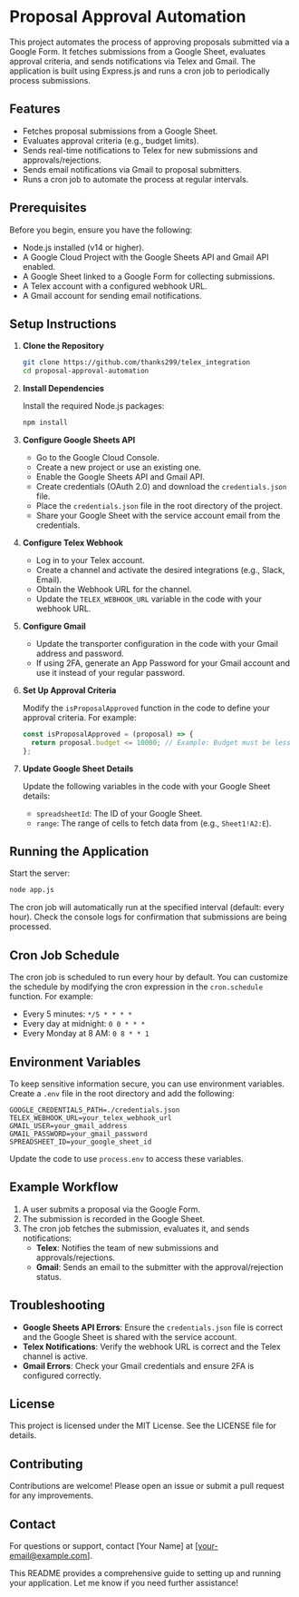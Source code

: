 # Proposal Approval Automation

This project automates the process of approving proposals submitted via a Google Form. It fetches submissions from a Google Sheet, evaluates approval criteria, and sends notifications via Telex and Gmail. The application is built using Express.js and runs a cron job to periodically process submissions.

## Features

- Fetches proposal submissions from a Google Sheet.
- Evaluates approval criteria (e.g., budget limits).
- Sends real-time notifications to Telex for new submissions and approvals/rejections.
- Sends email notifications via Gmail to proposal submitters.
- Runs a cron job to automate the process at regular intervals.

## Prerequisites

Before you begin, ensure you have the following:

- Node.js installed (v14 or higher).
- A Google Cloud Project with the Google Sheets API and Gmail API enabled.
- A Google Sheet linked to a Google Form for collecting submissions.
- A Telex account with a configured webhook URL.
- A Gmail account for sending email notifications.

## Setup Instructions

1. **Clone the Repository**

    ```bash
    git clone https://github.com/thanks299/telex_integration
    cd proposal-approval-automation
    ```

2. **Install Dependencies**

    Install the required Node.js packages:

    ```bash
    npm install
    ```

3. **Configure Google Sheets API**

    - Go to the Google Cloud Console.
    - Create a new project or use an existing one.
    - Enable the Google Sheets API and Gmail API.
    - Create credentials (OAuth 2.0) and download the `credentials.json` file.
    - Place the `credentials.json` file in the root directory of the project.
    - Share your Google Sheet with the service account email from the credentials.

4. **Configure Telex Webhook**

    - Log in to your Telex account.
    - Create a channel and activate the desired integrations (e.g., Slack, Email).
    - Obtain the Webhook URL for the channel.
    - Update the `TELEX_WEBHOOK_URL` variable in the code with your webhook URL.

5. **Configure Gmail**

    - Update the transporter configuration in the code with your Gmail address and password.
    - If using 2FA, generate an App Password for your Gmail account and use it instead of your regular password.

6. **Set Up Approval Criteria**

    Modify the `isProposalApproved` function in the code to define your approval criteria. For example:

    ```javascript
    const isProposalApproved = (proposal) => {
      return proposal.budget <= 10000; // Example: Budget must be less than $10,000
    };
    ```

7. **Update Google Sheet Details**

    Update the following variables in the code with your Google Sheet details:

    - `spreadsheetId`: The ID of your Google Sheet.
    - `range`: The range of cells to fetch data from (e.g., `Sheet1!A2:E`).

## Running the Application

Start the server:

```bash
node app.js
```

The cron job will automatically run at the specified interval (default: every hour). Check the console logs for confirmation that submissions are being processed.

## Cron Job Schedule

The cron job is scheduled to run every hour by default. You can customize the schedule by modifying the cron expression in the `cron.schedule` function. For example:

- Every 5 minutes: `*/5 * * * *`
- Every day at midnight: `0 0 * * *`
- Every Monday at 8 AM: `0 8 * * 1`

## Environment Variables

To keep sensitive information secure, you can use environment variables. Create a `.env` file in the root directory and add the following:

```env
GOOGLE_CREDENTIALS_PATH=./credentials.json
TELEX_WEBHOOK_URL=your_telex_webhook_url
GMAIL_USER=your_gmail_address
GMAIL_PASSWORD=your_gmail_password
SPREADSHEET_ID=your_google_sheet_id
```

Update the code to use `process.env` to access these variables.

## Example Workflow

1. A user submits a proposal via the Google Form.
2. The submission is recorded in the Google Sheet.
3. The cron job fetches the submission, evaluates it, and sends notifications:
    - **Telex**: Notifies the team of new submissions and approvals/rejections.
    - **Gmail**: Sends an email to the submitter with the approval/rejection status.

## Troubleshooting

- **Google Sheets API Errors**: Ensure the `credentials.json` file is correct and the Google Sheet is shared with the service account.
- **Telex Notifications**: Verify the webhook URL is correct and the Telex channel is active.
- **Gmail Errors**: Check your Gmail credentials and ensure 2FA is configured correctly.

## License

This project is licensed under the MIT License. See the LICENSE file for details.

## Contributing

Contributions are welcome! Please open an issue or submit a pull request for any improvements.

## Contact

For questions or support, contact [Your Name] at [your-email@example.com].

This README provides a comprehensive guide to setting up and running your application. Let me know if you need further assistance!

